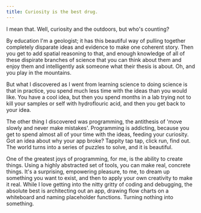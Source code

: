 ```yaml
---
title: Curiosity is the best drug.
---
```


I mean that. Well, curiosity and the outdoors, but who's counting? 

By education I'm a geologist; it has this beautiful way of pulling together completely disparate ideas and evidence to make one coherent story. Then you get to add spatial reasoning to that, and enough knowledge of all of these dispirate branches of science that you can think about them and enjoy them and intelligently ask someone what their thesis is about. Oh, and you play in the mountains. 

But what I discovered as I went from learning science to doing science is that in practice, you spend much less time with the ideas than you would like. You have a cool idea, but then you spend months in a lab trying not to kill your samples or self with hydroflouric acid, and then you get back to your idea. 

The other thing I discovered was programming, the antithesis of 'move slowly and never make mistakes'. Programming is addicting, because you get to spend almost all of your time with the ideas, feeding your curiosity. Got an idea about why your app broke? Tappity tap tap, click run, find out. The world turns into a series of puzzles to solve, and it is beautiful. 

One of the greatest joys of programming, for me, is the ability to create things. Using a highly abstracted set of tools, you can make real, concrete things. It's a surprising, empowering pleasure, to me, to dream up something you want to exist, and then to apply your own creativity to make it real. While I love getting into the nitty gritty of coding and debugging, the absolute best is architecting out an app, drawing flow charts on a whiteboard and naming placeholder functions. Turning nothing into something. 
